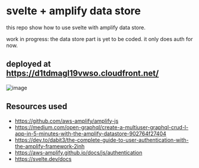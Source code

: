 # svelte + amplify data store

this repo show how to use svelte with amplify data store. 

work in progress: the data store part is yet to be coded. it only does auth for now.

## deployed at https://d1tdmagl19vwso.cloudfront.net/

![image](https://user-images.githubusercontent.com/6764957/72947142-2030c800-3d4f-11ea-8095-cd1df9d3920e.png)


## Resources used

- https://github.com/aws-amplify/amplify-js
- https://medium.com/open-graphql/create-a-multiuser-graphql-crud-l-app-in-5-minutes-with-the-amplify-datastore-902764f27404
- https://dev.to/dabit3/the-complete-guide-to-user-authentication-with-the-amplify-framework-2inh
- https://aws-amplify.github.io/docs/js/authentication
- https://svelte.dev/docs
